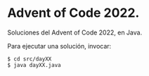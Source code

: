 Advent of Code 2022.
==========================================

Soluciones del Advent of Code 2022, en Java.

Para ejecutar una solución, invocar:

```
$ cd src/dayXX
$ java dayXX.java
```
